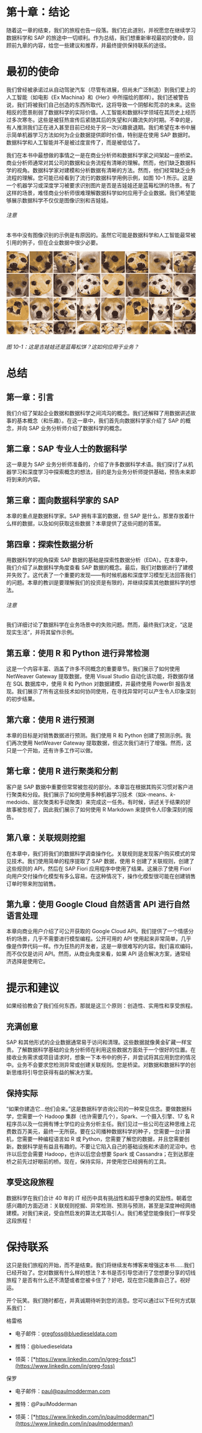 # 第十章：结论

随着这一章的结束，我们的旅程也告一段落。我们在此道别，并祝愿您在继续学习数据科学和 SAP 的旅途中一切顺利。作为总结，我们想重新审视最初的使命，回顾前九章的内容，给您一些建议和推荐，并最终提供保持联系的途径。

# 最初的使命

我们曾经被承诺过从自动驾驶汽车（尽管有进展，但尚未广泛制造）到我们爱上的人工智能（如电影《Ex Machina》和《Her》中所描绘的那样）。我们还被警告说，我们将被我们自己创造的东西所取代，这将导致一个阴郁和荒凉的未来。这些相反的愿景削弱了数据科学的实际价值。人工智能和数据科学领域在其历史上经历过多次寒冬。这些是被狂热宣传后紧随其后的失望和兴趣流失的时期。不幸的是，有人推测我们正在进入甚至目前已经处于另一次兴趣衰退期。我们希望在本书中展示简单机器学习方法如何为企业数据提供即时价值，特别是在使用 SAP 数据时。数据科学和人工智能并不是被过度宣传了，而是被低估了。

我们在本书中最想做的事情之一是在商业分析师和数据科学家之间架起一座桥梁。商业分析师通常对其公司的数据和业务流程有清晰的理解。然而，他们缺乏数据科学的视角。数据科学家对建模和分析数据有清晰的方法。然而，他们经常缺乏业务流程的理解。您可能已经看到了流行的数据科学用例示例，如图 10-1 所示。这是一个机器学习或深度学习被要求识别图片是否是吉娃娃还是蓝莓松饼的场景。有了这样的场景，难怪商业分析师很难理解数据科学如何应用于企业数据。我们希望能够展示数据科学不仅仅是图像识别和吉娃娃。

###### 注意

本书中没有图像识别的示例是有原因的。虽然它可能是数据科学和人工智能最常被引用的例子，但在企业数据中很少必要。

![这是吉娃娃还是蓝莓松饼？这如何应用于业务？](img/pdss_1001.png)

###### 图 10-1：这是吉娃娃还是蓝莓松饼？这如何应用于业务？

# 总结

## 第一章：引言

我们介绍了架起企业数据和数据科学之间鸿沟的概念。我们还解释了用数据讲述故事的基本概念（和乐趣）。在这一章中，我们首先向数据科学家介绍了 SAP 的概念，并向 SAP 业务分析师介绍了数据科学的概念。

## 第二章：SAP 专业人士的数据科学

这一章是为 SAP 业务分析师准备的，介绍了许多数据科学术语。我们探讨了从机器学习和深度学习中探索概念的想法，目的是为业务分析师提供基础，预告未来即将到来的内容。

## 第三章：面向数据科学家的 SAP

本章的重点是数据科学家。SAP 拥有丰富的数据，但 SAP 是什么，那里存放着什么样的数据，以及如何获取这些数据？本章提供了这些问题的答案。

## 第四章：探索性数据分析

用数据科学的视角探索 SAP 数据的基础是探索性数据分析（EDA）。在本章中，我们介绍了从数据科学角度查看 SAP 数据的概念。最后，我们对数据进行了建模并失败了。这代表了一个重要的发现——有时候机器和深度学习模型无法回答我们的问题。本章的教训是要理解我们的投资是有限的，并继续探索其他数据科学的想法。

###### 注意

我们详细讨论了数据科学在业务场景中的失败问题。然而，最终我们决定，“这是现实生活”，并将其留作示例。

## 第五章：使用 R 和 Python 进行异常检测

这是一个内容丰富、涵盖了许多不同概念的重要章节。我们展示了如何使用 NetWeaver Gateway 提取数据，使用 Visual Studio 自动化该功能，将数据存储在 SQL 数据库中，使用 R 和 Python 对数据建模，并最终使用 PowerBI 报告发现。我们展示了所有这些技术如何协同使用，在寻找异常时可以产生令人印象深刻的初步结果。

## 第六章：使用 R 进行预测

本章的目标是对销售数据进行预测。我们使用 R 和 Python 创建了预测示例。我们再次使用 NetWeaver Gateway 提取数据，但这次我们进行了增强。然而，这只是一个开始，还有许多工作可以做。

## 第七章：使用 R 进行聚类和分割

客户是 SAP 数据中重要但常常被忽视的部分。本章旨在根据其购买习惯对客户进行聚类和分段。我们展示了如何使用多种机器学习技术（如*k*-means、*k*-medoids、层次聚类和手动聚类）来完成这一任务。有时候，讲述关于结果的好故事被忽视了，因此我们展示了如何使用 R Markdown 来提供令人印象深刻的报告。

## 第八章：关联规则挖掘

在本章中，我们将我们的数据科学调查操作化。关联规则是发现客户购买模式的常见技术。我们使用简单的程序提取了 SAP 数据，使用 R 创建了关联规则，创建了这些规则的 API，然后在 SAP Fiori 应用程序中使用了结果。这展示了使用 Fiori 向用户交付操作化模型有多么容易。在这种情况下，操作化模型很可能在创建销售订单时带来附加销售。

## 第九章：使用 Google Cloud 自然语言 API 进行自然语言处理

本章向商业用户介绍了可公开获取的 Google Cloud API。我们提供了一个情感分析的场景，几乎不需要进行模型编程。公开可用的 API 使用起来非常简单，几乎像是作弊代码一样。作为狂热的开发者，这是一章很难写的内容。我们喜欢编码，而不仅仅是访问 API。然而，从商业角度来看，如果 API 适合解决方案，通常经济选择是使用它。

# 提示和建议

如果经验教会了我们任何东西，那就是这三个原则：创造性、实用性和享受旅程。

## 充满创意

SAP 和其他形式的企业数据通常易于访问和清理。这些数据就像黄金矿藏一样宝贵。了解数据科学基础的业务分析师在利用这些数据方面处于一个很好的位置。在接收业务需求或项目请求时，想象一下本书中的例子，并尝试将其应用到您的情况中。业务不会要求您检测异常或创建关联规则。您是桥梁。对数据和数据科学的创新思维将引导您获得有益的解决方案。

## 保持实际

“如果你建造它...他们会来。”这是数据科学咨询公司的一种常见信念。要做数据科学，您需要一个 Hadoop 集群（也许需要几个），Spark、一个摄入引擎、17 名 R 程序员以及一位拥有博士学位的业务分析主任。我们见过一些公司在这种思维上花费数百万美元，最终一无所获。要在公司播种数据科学的种子，您需要一台计算机，您需要一种编程语言如 R 或 Python，您需要了解您的数据，并且您需要创新。数据科学是有益且有趣的。不要让它陷入自己的基础设施和术语的泥沼中。也许以后您会需要 Hadoop，也许以后您会想要 Spark 或 Cassandra；在到达那座桥之前先过好眼前的桥。现在，保持实际，并使用您已经拥有的工具。

## 享受这段旅程

数据科学在我们合计 40 年的 IT 经历中具有挑战性和超乎想象的奖励性。朝着您感兴趣的方面迈进：关联规则挖掘、异常检测、预测与预测，甚至是深度神经网络建模。对我们来说，受自然启发的算法尤其吸引人。我们希望您能像我们一样享受这段旅程！

# 保持联系

这只是我们旅程的开始，而不是结束。我们将继续发布博客来增强这本书......我们已经开始了。您对数据有什么样的想法？本书是否引导您进行了您想要分享的切线旅程？是否有什么还不清楚或者您被卡住了？好吧，现在您只能靠自己了。祝好运。

开个玩笑。我们随时都在，并真诚期待听到您的消息。您可以通过以下任何方式联系我们：

格雷格

+   电子邮件：gregfoss@bluedieseldata.com

+   推特：@bluedieseldata

+   领英：[*https://www.linkedin.com/in/greg-foss*](https://www.linkedin.com/in/greg-foss)

保罗

+   电子邮件：paul@paulmodderman.com

+   推特：@PaulModderman

+   领英：[*https://www.linkedin.com/in/paulmodderman/*](https://www.linkedin.com/in/paulmodderman/)
